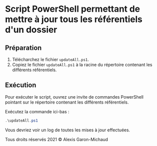 # Script PowerShell permettant de mettre à jour tous les référentiels d'un dossier

## Préparation

1. Télécharchez le fichier `updateAll.ps1`.
2. Copiez le fichier `updateAll.ps1` à la racine du répertoire contenant les différents référentiels.

## Exécution

Pour exécuter le script, ouvrez une invite de commandes PowerShell pointant sur le répertoire contenant les différents référentiels.

Exécutez la commande ici-bas :

```ps1
.\updateAll.ps1
```

Vous devriez voir un log de toutes les mises à jour effectuées.

Tous droits réservés 2021 © Alexis Garon-Michaud
